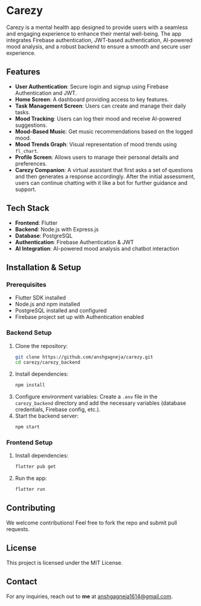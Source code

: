 # Carezy

Carezy is a mental health app designed to provide users with a seamless and engaging experience to enhance their mental well-being. The app integrates Firebase authentication, JWT-based authentication, AI-powered mood analysis, and a robust backend to ensure a smooth and secure user experience.

## Features
- **User Authentication**: Secure login and signup using Firebase Authentication and JWT.
- **Home Screen**: A dashboard providing access to key features.
- **Task Management Screen**: Users can create and manage their daily tasks.
- **Mood Tracking**: Users can log their mood and receive AI-powered suggestions.
- **Mood-Based Music**: Get music recommendations based on the logged mood.
- **Mood Trends Graph**: Visual representation of mood trends using `fl_chart`.
- **Profile Screen**: Allows users to manage their personal details and preferences.
- **Carezy Companion**: A virtual assistant that first asks a set of questions and then generates a response accordingly. After the initial assessment, users can continue chatting with it like a bot for further guidance and support.

## Tech Stack
- **Frontend**: Flutter
- **Backend**: Node.js with Express.js
- **Database**: PostgreSQL
- **Authentication**: Firebase Authentication & JWT
- **AI Integration**: AI-powered mood analysis and chatbot interaction

## Installation & Setup
### Prerequisites
- Flutter SDK installed
- Node.js and npm installed
- PostgreSQL installed and configured
- Firebase project set up with Authentication enabled

### Backend Setup
1. Clone the repository:
   ```sh
   git clone https://github.com/anshgagneja/carezy.git
   cd carezy/carezy_backend
   ```
2. Install dependencies:
   ```sh
   npm install
   ```
3. Configure environment variables:
   Create a `.env` file in the `carezy_backend` directory and add the necessary variables (database credentials, Firebase config, etc.).
4. Start the backend server:
   ```sh
   npm start
   ```

### Frontend Setup
1. Install dependencies:
   ```sh
   flutter pub get
   ```
2. Run the app:
   ```sh
   flutter run
   ```

## Contributing
We welcome contributions! Feel free to fork the repo and submit pull requests.

## License
This project is licensed under the MIT License.

## Contact
For any inquiries, reach out to **me** at [anshgagneja1614@gmail.com](mailto:anshgagneja1614@gmail.com).
```
